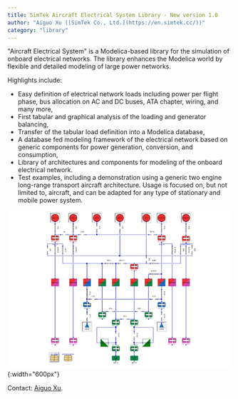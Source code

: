 ```yaml
---
title: SimTek Aircraft Electrical System Library - New version 1.0
author: "Aiguo Xu ([SimTek Co., Ltd.](https://en.simtek.cc/))"
category: "library"
---
```

"Aircraft Electrical System" is a Modelica-based library for the simulation of onboard electrical networks. The library enhances the Modelica world by flexible and detailed modeling of large power networks.

Highlights include:
- Easy definition of electrical network loads including power per flight phase, bus allocation on AC and DC buses, ATA chapter, wiring, and many more,
- First tabular and graphical analysis of the loading and generator balancing,
- Transfer of the tabular load definition into a Modelica database,
- A database fed modeling framework of the electrical network based on generic components for power generation, conversion, and consumption,
- Library of architectures and components for modeling of the onboard electrical network.
- Test examples, including a demonstration using a generic two engine long-range transport aircraft architecture.
Usage is focused on, but not limited to, aircraft, and can be adapted for any type of stationary and mobile power system.

![AES logo](AES.jpg "Demo architecture"){:width="600px"}

Contact: [Aiguo Xu](mailto:aiguo.xu@cnydsimtek.com).
